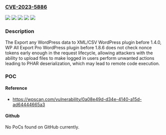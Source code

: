 ### [CVE-2023-5886](https://cve.mitre.org/cgi-bin/cvename.cgi?name=CVE-2023-5886)
![](https://img.shields.io/static/v1?label=Product&message=Export%20any%20WordPress%20data%20to%20XML%2FCSV&color=blue)
![](https://img.shields.io/static/v1?label=Product&message=WP%20All%20Export%20Pro&color=blue)
![](https://img.shields.io/static/v1?label=Version&message=0%3C%201.4.0%20&color=brighgreen)
![](https://img.shields.io/static/v1?label=Version&message=0%3C%201.8.6%20&color=brighgreen)
![](https://img.shields.io/static/v1?label=Vulnerability&message=CWE-352%20Cross-Site%20Request%20Forgery%20(CSRF)&color=brighgreen)

### Description

The Export any WordPress data to XML/CSV WordPress plugin before 1.4.0, WP All Export Pro WordPress plugin before 1.8.6 does not check nonce tokens early enough in the request lifecycle, allowing attackers with the ability to upload files to make logged in users perform unwanted actions leading to PHAR deserialization, which may lead to remote code execution.

### POC

#### Reference
- https://wpscan.com/vulnerability/0a08e49d-d34e-4140-a15d-ad64444665a3

#### Github
No PoCs found on GitHub currently.

